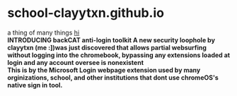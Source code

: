 # school-clayytxn.github.io
a thing of many things [hi](https://example.com)
<br /><b>INTRODUCING backCAT anti-login toolkit<b/> </b>
A new security loophole by clayytxn (me :])was just discovered that allows partial websurfing without logging into the chromebook, bypassing any extensions loaded at login and any account oversee is nonexistent
<br />This is by the Microsoft Login webpage extension used by many orginizations, school, and other institutions that dont use chromeOS's native sign in tool.
